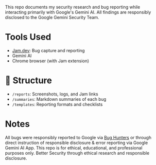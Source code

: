 This repo documents my security research and bug reporting while interacting primarily with Google's Gemini AI. All findings are responsibly disclosed to the Google Gemini Security Team.

# Tools Used
- [Jam.dev](https://jam.dev): Bug capture and reporting
- Gemini AI 
- Chrome browser (with Jam extension)

# 📁 Structure
- `/reports`: Screenshots, logs, and Jam links
- `/summaries`: Markdown summaries of each bug
- `/templates`: Reporting formats and checklists

# Notes
All bugs were responsibly reported to Google via [Bug Hunters](https://bughunters.google.com/) or through direct instruction of responsible disclosure & error reporting via Google Gemini AI App. This repo is for ethical, educational, and professional purposes only. 
Better Security through ethical research and responsible disclosure. 

